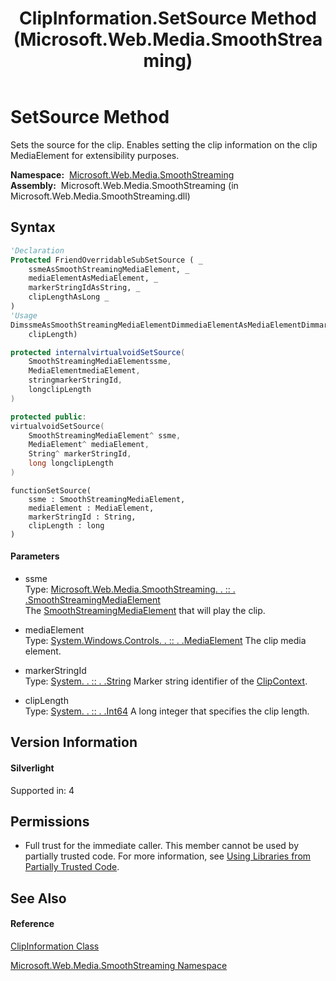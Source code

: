 ﻿---
title: ClipInformation.SetSource Method  (Microsoft.Web.Media.SmoothStreaming)
TOCTitle: SetSource Method
ms:assetid: M:Microsoft.Web.Media.SmoothStreaming.ClipInformation.SetSource(Microsoft.Web.Media.SmoothStreaming.SmoothStreamingMediaElement,System.Windows.Controls.MediaElement,System.String,System.Int64)
ms:mtpsurl: https://msdn.microsoft.com/en-us/library/microsoft.web.media.smoothstreaming.clipinformation.setsource(v=VS.90)
ms:contentKeyID: 31469302
ms.date: 05/02/2012
mtps_version: v=VS.90
f1_keywords:
- Microsoft.Web.Media.SmoothStreaming.ClipInformation.SetSource
dev_langs:
- CSharp
- JScript
- VB
- c++
api_location:
- Microsoft.Web.Media.SmoothStreaming.dll
api_name:
- Microsoft.Web.Media.SmoothStreaming.ClipInformation.SetSource
api_type:
- Managed
topic_type:
- apiref
- kbSyntax
product_family_name: VS
ROBOTS: INDEX,FOLLOW
---

# SetSource Method

Sets the source for the clip. Enables setting the clip information on the clip MediaElement for extensibility purposes.

**Namespace:**  [Microsoft.Web.Media.SmoothStreaming](microsoft-web-media-smoothstreaming-namespace_1.md)  
**Assembly:**  Microsoft.Web.Media.SmoothStreaming (in Microsoft.Web.Media.SmoothStreaming.dll)

## Syntax

``` vb
'Declaration
Protected FriendOverridableSubSetSource ( _
    ssmeAsSmoothStreamingMediaElement, _
    mediaElementAsMediaElement, _
    markerStringIdAsString, _
    clipLengthAsLong _
)
'Usage
DimssmeAsSmoothStreamingMediaElementDimmediaElementAsMediaElementDimmarkerStringIdAsStringDimclipLengthAsLongMe.SetSource(ssme, mediaElement, markerStringId, _
    clipLength)
```

``` csharp
protected internalvirtualvoidSetSource(
    SmoothStreamingMediaElementssme,
    MediaElementmediaElement,
    stringmarkerStringId,
    longclipLength
)
```

``` c++
protected public:
virtualvoidSetSource(
    SmoothStreamingMediaElement^ ssme, 
    MediaElement^ mediaElement, 
    String^ markerStringId, 
    long longclipLength
)
```

``` jscript
functionSetSource(
    ssme : SmoothStreamingMediaElement, 
    mediaElement : MediaElement, 
    markerStringId : String, 
    clipLength : long
)
```

#### Parameters

  - ssme  
    Type: [Microsoft.Web.Media.SmoothStreaming. . :: . .SmoothStreamingMediaElement](smoothstreamingmediaelement-class-microsoft-web-media-smoothstreaming_1.md)  
    The [SmoothStreamingMediaElement](smoothstreamingmediaelement-class-microsoft-web-media-smoothstreaming_1.md) that will play the clip.  

<!-- end list -->

  - mediaElement  
    Type: [System.Windows.Controls. . :: . .MediaElement](https://msdn.microsoft.com/en-us/library/ms611595\(v=vs.90\))  
    The clip media element.  

<!-- end list -->

  - markerStringId  
    Type: [System. . :: . .String](https://msdn.microsoft.com/en-us/library/s1wwdcbf\(v=vs.90\))  
    Marker string identifier of the [ClipContext](clipcontext-class-microsoft-web-media-smoothstreaming_1.md).  

<!-- end list -->

  - clipLength  
    Type: [System. . :: . .Int64](https://msdn.microsoft.com/en-us/library/6yy583ek\(v=vs.90\))  
    A long integer that specifies the clip length.  

## Version Information

#### Silverlight

Supported in: 4  

## Permissions

  - Full trust for the immediate caller. This member cannot be used by partially trusted code. For more information, see [Using Libraries from Partially Trusted Code](https://msdn.microsoft.com/en-us/library/8skskf63\(v=vs.90\)).

## See Also

#### Reference

[ClipInformation Class](clipinformation-class-microsoft-web-media-smoothstreaming_1.md)

[Microsoft.Web.Media.SmoothStreaming Namespace](microsoft-web-media-smoothstreaming-namespace_1.md)

